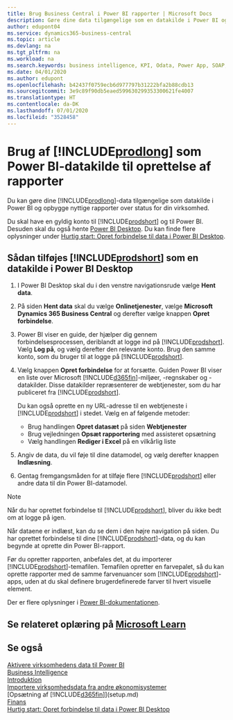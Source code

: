 ```yaml
---
title: Brug Business Central i Power BI rapporter | Microsoft Docs
description: Gøre dine data tilgængelige som en datakilde i Power BI og opbygge nyttige rapporter over status for din virksomhed.
author: edupont04
ms.service: dynamics365-business-central
ms.topic: article
ms.devlang: na
ms.tgt_pltfrm: na
ms.workload: na
ms.search.keywords: business intelligence, KPI, Odata, Power App, SOAP, analysis
ms.date: 04/01/2020
ms.author: edupont
ms.openlocfilehash: b42437f0759ecb6d977797b31222bfa2b88cdb13
ms.sourcegitcommit: 3e9c89f90db5eaed599630299353300621fe4007
ms.translationtype: HT
ms.contentlocale: da-DK
ms.lasthandoff: 07/01/2020
ms.locfileid: "3528458"
---
```

# <a name="using-prodlong-as-power-bi-data-source-for-building-reports"></a>Brug af [!INCLUDE[prodlong](includes/prodlong.md)] som Power BI-datakilde til oprettelse af rapporter

Du kan gøre dine [!INCLUDE[prodlong](includes/prodlong.md)]-data tilgængelige som datakilde i Power BI og opbygge nyttige rapporter over status for din virksomhed.  

Du skal have en gyldig konto til [!INCLUDE[prodshort](includes/prodshort.md)] og til Power BI. Desuden skal du også hente [Power BI Desktop](https://powerbi.microsoft.com/desktop/). Du kan finde flere oplysninger under [Hurtig start: Opret forbindelse til data i Power BI Desktop](/power-bi/desktop-quickstart-connect-to-data).  

## <a name="to-add-prodshort-as-a-data-source-in-power-bi-desktop"></a>Sådan tilføjes [!INCLUDE[prodshort](includes/prodshort.md)] som en datakilde i Power BI Desktop

1. I Power BI Desktop skal du i den venstre navigationsrude vælge **Hent data**.
2. På siden **Hent data** skal du vælge **Onlinetjenester**, vælge **Microsoft Dynamics 365 Business Central** og derefter vælge knappen **Opret forbindelse**.
3. Power BI viser en guide, der hjælper dig gennem forbindelsesprocessen, deriblandt at logge ind på [!INCLUDE[prodshort](includes/prodshort.md)]. Vælg **Log på**, og vælg derefter den relevante konto. Brug den samme konto, som du bruger til at logge på [!INCLUDE[prodshort](includes/prodshort.md)].
4. Vælg knappen **Opret forbindelse** for at forsætte. Guiden Power BI viser en liste over Microsoft [!INCLUDE[d365fin](includes/d365fin_md.md)]-miljøer, -regnskaber og -datakilder. Disse datakilder repræsenterer de webtjenester, som du har publiceret fra [!INCLUDE[prodshort](includes/prodshort.md)].

    Du kan også oprette en ny URL-adresse til en webtjeneste i [!INCLUDE[prodshort](includes/prodshort.md)] i stedet. Vælg en af følgende metoder:

      - Brug handlingen **Opret datasæt** på siden **Webtjenester**
      - Brug vejledningen **Opsæt rapportering** med assisteret opsætning
      - Vælg handlingen **Rediger i Excel** på en vilkårlig liste

5. Angiv de data, du vil føje til dine datamodel, og vælg derefter knappen **Indlæsning**.
6. Gentag fremgangsmåden for at tilføje flere [!INCLUDE[prodshort](includes/prodshort.md)] eller andre data til din Power BI-datamodel.

> [!NOTE]  
> Når du har oprettet forbindelse til [!INCLUDE[prodshort](includes/prodshort.md)], bliver du ikke bedt om at logge på igen.

Når dataene er indlæst, kan du se dem i den højre navigation på siden. Du har oprettet forbindelse til dine [!INCLUDE[prodshort](includes/prodshort.md)]-data, og du kan begynde at oprette din Power BI-rapport.  

Før du opretter rapporten, anbefales det, at du importerer [!INCLUDE[prodshort](includes/prodshort.md)]-temafilen.  Temafilen opretter en farvepalet, så du kan oprette rapporter med de samme farvenuancer som [!INCLUDE[prodshort](includes/prodshort.md)]-apps, uden at du skal definere brugerdefinerede farver til hvert visuelle element.

Der er flere oplysninger i [Power BI-dokumentationen](/power-bi/consumer/).

## <a name="see-related-training-at-microsoft-learn"></a>Se relateret oplæring på [Microsoft Learn](/learn/modules/configure-powerbi-excel-dynamics-365-business-central/index)

## <a name="see-also"></a>Se også

[Aktivere virksomhedens data til Power BI](admin-powerbi.md)  
[Business Intelligence](bi.md)  
[Introduktion](product-get-started.md)  
[Importere virksomhedsdata fra andre økonomisystemer](across-import-data-configuration-packages.md)  
[Opsætning af [!INCLUDE[d365fin](includes/d365fin_md.md)]](setup.md)  
[Finans](finance.md)  
[Hurtig start: Opret forbindelse til data i Power BI Desktop](/power-bi/desktop-quickstart-connect-to-data)  
